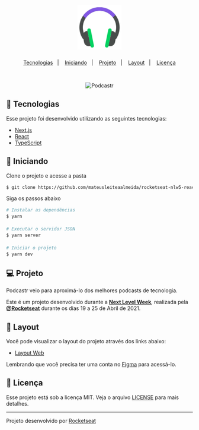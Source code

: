 <h1 align="center">
  <img alt="Podcastr" title="Podcastr" src="./public/icon.svg" width="120px">
</h1>

<p align="center">
  <a href="#-tecnologias">Tecnologias</a>&nbsp;&nbsp;&nbsp;|&nbsp;&nbsp;&nbsp;
  <a href="#-iniciando">Iniciando</a>&nbsp;&nbsp;&nbsp;|&nbsp;&nbsp;&nbsp;
  <a href="#-projeto">Projeto</a>&nbsp;&nbsp;&nbsp;|&nbsp;&nbsp;&nbsp;
  <a href="#-layout">Layout</a>&nbsp;&nbsp;&nbsp;|&nbsp;&nbsp;&nbsp;
  <a href="#-licença">Licença</a>
</p>

<br>

<p align="center">
    <img alt="Podcastr" src="./public/podcastr.svg" />
</p>

## 🧪 Tecnologias

Esse projeto foi desenvolvido utilizando as seguintes tecnologias:

- [Next.js](https://nextjs.org/)
- [React](https://reactjs.org)
- [TypeScript](https://www.typescriptlang.org/)

## 🚀 Iniciando

Clone o projeto e acesse a pasta

```bash
$ git clone https://github.com/mateusleiteaalmeida/rocketseat-nlw5-react-podcastr && cd rocketseat-nlw5-react-podcastr
```

Siga os passos abaixo
```bash
# Instalar as dependências
$ yarn

# Executar o servidor JSON
$ yarn server

# Iniciar o projeto
$ yarn dev
```

## 💻 Projeto

Podcastr veio para aproximá-lo dos melhores podcasts de tecnologia.

Este é um projeto desenvolvido durante a **[Next Level Week](https://nextlevelweek.com/)**, realizada pela **[@Rocketseat](https://github.com/Rocketseat)** durante os dias 19 a 25 de Abril de 2021.


## 🔖 Layout

Você pode visualizar o layout do projeto através dos links abaixo:

- [Layout Web](https://www.figma.com/file/UwFEntsHpHYJlHNQAQr4gA/Podcastr) 

Lembrando que você precisa ter uma conta no [Figma](http://figma.com/) para acessá-lo.

## 📝 Licença

Esse projeto está sob a licença MIT. Veja o arquivo [LICENSE](LICENSE.md) para mais detalhes.


---

Projeto desenvolvido por [Rocketseat](https://github.com/Rocketseat)